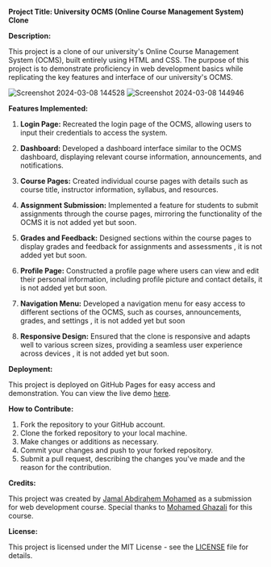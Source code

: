 **Project Title: University OCMS (Online Course Management System) Clone**

**Description:**

This project is a clone of our university's Online Course Management System (OCMS), built entirely using HTML and CSS. The purpose of this project is to demonstrate proficiency in web development basics while replicating the key features and interface of our university's OCMS.

![Screenshot 2024-03-08 144528](https://github.com/jamaal-Abdirahem/OCMS-clone/assets/118597218/576c93e7-4e56-4c92-915e-bd6c6c1b697a)
![Screenshot 2024-03-08 144946](https://github.com/jamaal-Abdirahem/OCMS-clone/assets/118597218/6242c695-3b1c-4af7-8e6b-760b0f2d748e)


**Features Implemented:**

1. **Login Page:** Recreated the login page of the OCMS, allowing users to input their credentials to access the system.
   
2. **Dashboard:** Developed a dashboard interface similar to the OCMS dashboard, displaying relevant course information, announcements, and notifications.
   
3. **Course Pages:** Created individual course pages with details such as course title, instructor information, syllabus, and resources.
   
4. **Assignment Submission:** Implemented a feature for students to submit assignments through the course pages, mirroring the functionality of the OCMS it is not added yet but soon.
   
5. **Grades and Feedback:** Designed sections within the course pages to display grades and feedback for assignments and assessments , it is not added yet but soon.
   
6. **Profile Page:** Constructed a profile page where users can view and edit their personal information, including profile picture and contact details, it is not added yet but soon.
   
7. **Navigation Menu:** Developed a navigation menu for easy access to different sections of the OCMS, such as courses, announcements, grades, and settings , it is not added yet but soon
   
8. **Responsive Design:** Ensured that the clone is responsive and adapts well to various screen sizes, providing a seamless user experience across devices , it is not added yet but soon.

**Deployment:**

This project is deployed on GitHub Pages for easy access and demonstration. You can view the live demo  <a href="https://ocms-clone.netlify.app/">here</a>.

**How to Contribute:**

1. Fork the repository to your GitHub account.
2. Clone the forked repository to your local machine.
3. Make changes or additions as necessary.
4. Commit your changes and push to your forked repository.
5. Submit a pull request, describing the changes you've made and the reason for the contribution.

**Credits:**

This project was created by <a href="#">Jamal Abdirahem Mohamed<a/> as a submission for web development course. Special thanks to <a href="https://github.com/Ghazali-Sufi">Mohamed Ghazali</a> for this course.

**License:**

This project is licensed under the MIT License - see the [LICENSE](./LICENSE) file for details.
